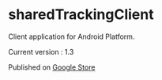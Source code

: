 # sharedTrackingClient

Client application for Android Platform.

Current version : 1.3

Published on [Google Store](https://play.google.com/store/apps/details?id=com.st.sharedtracking)
